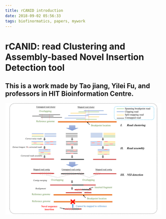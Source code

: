 ```yaml
---
title: rCANID introduction
date: 2018-09-02 05:56:33
tags: biofinormatics, papers, mywork
---
```

# rCANID: read Clustering and Assembly-based Novel Insertion Detection tool

## This is a work made by Tao jiang, Yilei Fu, and professors in HIT Bioinformation Centre.

![image](../images/rCANID/overview.png)


